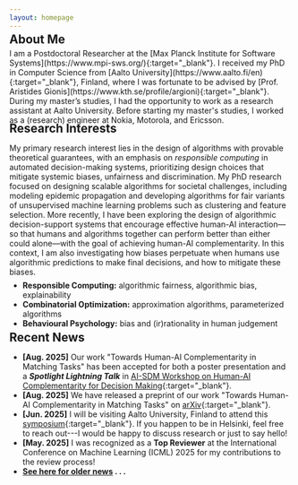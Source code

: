 ```yaml
---
layout: homepage
---
```



<h2 style="margin-top: -0.5em; margin-bottom: 0.2em">About Me</h2>
I am a Postdoctoral Researcher at the [Max Planck Institute for Software Systems](https://www.mpi-sws.org/){:target="_blank"}. I received my PhD in Computer Science from [Aalto University](https://www.aalto.fi/en){:target="_blank"}, Finland, where I was fortunate to be advised by [Prof. Aristides Gionis](https://www.kth.se/profile/argioni){:target="_blank"}. During my master’s studies, I had the opportunity to work as a research assistant at Aalto University. Before starting my master's studies, I worked as a (research) engineer at Nokia, Motorola, and Ericsson.

<h2 style="margin-top: -0.3em; margin-bottom: 0.2em">Research Interests</h2>

My primary research interest lies in the design of algorithms with provable theoretical guarantees, with an emphasis on _responsible computing_ in automated decision-making systems, prioritizing design choices that mitigate systemic biases, unfairness and discrimination. My PhD research focused on designing scalable algorithms for societal challenges, including modeling epidemic propagation and developing algorithms for fair variants of unsupervised machine learning problems such as clustering and feature selection. More recently, I have been exploring the design of algorithmic decision-support systems that encourage effective human-AI interaction—so that humans and algorithms together can perform better than either could alone—with the goal of achieving human-AI complementarity. In this context, I am also investigating how biases perpetuate when humans use algorithmic predictions to make final decisions, and how to mitigate these biases. 

<div style="margin-top: -0.5em;"></div>

- **Responsible Computing:** algorithmic fairness, algorithmic bias, explainability
- **Combinatorial Optimization:** approximation algorithms, parameterized algorithms
- **Behavioural Psychology:** bias and (ir)rationality in human judgement


<h2 style="margin-top: -0.5em; margin-bottom: 0.2em">Recent News</h2>

- **[Aug. 2025]** Our work "Towards Human-AI Complementarity in Matching Tasks" has been accepted for both a poster presentation and a **_Spotlight Lightning Talk_** in [AI-SDM Workshop on Human-AI Complementarity for Decision Making](https://www.cmu.edu/ai-sdm/research/human-ai-workshop/index.html){:target="_blank"}.
- **[Aug. 2025]** We have released a preprint of our work "Towards Human-AI Complementarity in Matching Tasks" on [arXiv](https://arxiv.org/pdf/2508.13285){:target="_blank"}.
- **[Jun. 2025]** I will be visiting Aalto University, Finland to attend this [symposium](https://www.aalto.fi/en/events/professor-heikki-mannilas-65th-birthday-symposium){:target="_blank"}. If you happen to be in Helsinki, feel free to reach out---I would be happy to discuss research or just to say hello!
- **[May. 2025]** I was recognized as a **Top Reviewer** at the International Conference on Machine Learning (ICML) 2025 for my contributions to the review process!
- <strong>[See here for older news](/news/) . . .</strong>

